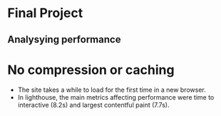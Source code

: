 # Final Project

## Analysying performance

# No compression or caching

- The site takes a while to load for the first time in a new browser.
- In lighthouse, the main metrics affecting performance were time to interactive (8.2s) and largest contentful paint (7.7s).
